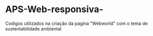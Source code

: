 # APS-Web-responsiva-
Codigos utilizados na criação da pagina "Webworld" com o tema de sustentabilidade ambiental
